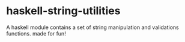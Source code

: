 # haskell-string-utilities
A haskell module contains a set of string manipulation and validations functions. made for fun!
